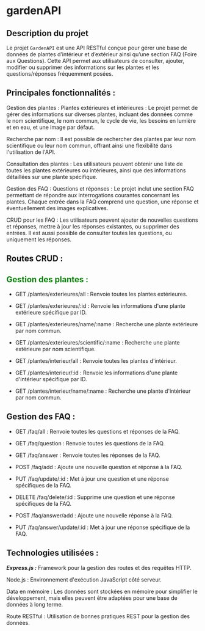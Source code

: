 # gardenAPI

## Description du projet

Le projet `GardenAPI` est une API RESTful conçue pour gérer une base de données de plantes d’intérieur et d’extérieur ainsi qu’une section FAQ (Foire aux Questions). Cette API permet aux utilisateurs de consulter, ajouter, modifier ou supprimer des informations sur les plantes et les questions/réponses fréquemment posées.

## Principales fonctionnalités :

Gestion des plantes :
Plantes extérieures et intérieures : Le projet permet de gérer des informations sur diverses plantes, incluant des données comme le nom scientifique, le nom commun, le cycle de vie, les besoins en lumière et en eau, et une image par défaut.

Recherche par nom : Il est possible de rechercher des plantes par leur nom scientifique ou leur nom commun, offrant ainsi une flexibilité dans l'utilisation de l'API.

Consultation des plantes : Les utilisateurs peuvent obtenir une liste de toutes les plantes extérieures ou intérieures, ainsi que des informations détaillées sur une plante spécifique.

Gestion des FAQ :
Questions et réponses : Le projet inclut une section FAQ permettant de répondre aux interrogations courantes concernant les plantes. Chaque entrée dans la FAQ comprend une question, une réponse et éventuellement des images explicatives.

CRUD pour les FAQ : Les utilisateurs peuvent ajouter de nouvelles questions et réponses, mettre à jour les réponses existantes, ou supprimer des entrées. Il est aussi possible de consulter toutes les questions, ou uniquement les réponses.

## Routes CRUD :

## <span style="color: green">Gestion des plantes :</span>

-   GET /plantes/exterieures/all : Renvoie toutes les plantes extérieures.

-   GET /plantes/exterieures/:id : Renvoie les informations d'une plante extérieure spécifique par ID.

-   GET /plantes/exterieures/name/:name : Recherche une plante extérieure par nom commun.

-   GET /plantes/exterieures/scientific/:name : Recherche une plante extérieure par nom scientifique.

-   GET /plantes/interieur/all : Renvoie toutes les plantes d'intérieur.

-   GET /plantes/interieur/:id : Renvoie les informations d'une plante d'intérieur spécifique par ID.

-   GET /plantes/interieur/name/:name : Recherche une plante d'intérieur par nom commun.

## Gestion des FAQ :

-   GET /faq/all : Renvoie toutes les questions et réponses de la FAQ.

-   GET /faq/question : Renvoie toutes les questions de la FAQ.

-   GET /faq/answer : Renvoie toutes les réponses de la FAQ.

-   POST /faq/add : Ajoute une nouvelle question et réponse à la FAQ.

-   PUT /faq/update/:id : Met à jour une question et une réponse spécifiques de la FAQ.

-   DELETE /faq/delete/:id : Supprime une question et une réponse spécifiques de la FAQ.

-   POST /faq/answer/add : Ajoute une nouvelle réponse à la FAQ.

-   PUT /faq/answer/update/:id : Met à jour une réponse spécifique de la FAQ.

## Technologies utilisées :

**_Express.js :_** Framework pour la gestion des routes et des requêtes HTTP.

Node.js : Environnement d'exécution JavaScript côté serveur.

Data en mémoire : Les données sont stockées en mémoire pour simplifier le développement, mais elles peuvent être adaptées pour une base de données à long terme.

Route RESTful : Utilisation de bonnes pratiques REST pour la gestion des données.
